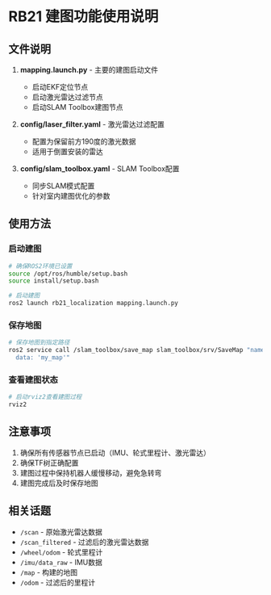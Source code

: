 # RB21 建图功能使用说明

## 文件说明

1. **mapping.launch.py** - 主要的建图启动文件
   - 启动EKF定位节点
   - 启动激光雷达过滤节点
   - 启动SLAM Toolbox建图节点

2. **config/laser_filter.yaml** - 激光雷达过滤配置
   - 配置为保留前方190度的激光数据
   - 适用于倒置安装的雷达

3. **config/slam_toolbox.yaml** - SLAM Toolbox配置
   - 同步SLAM模式配置
   - 针对室内建图优化的参数

## 使用方法

### 启动建图
```bash
# 确保ROS2环境已设置
source /opt/ros/humble/setup.bash
source install/setup.bash

# 启动建图
ros2 launch rb21_localization mapping.launch.py
```

### 保存地图
```bash
# 保存地图到指定路径
ros2 service call /slam_toolbox/save_map slam_toolbox/srv/SaveMap "name: 
  data: 'my_map'"
```

### 查看建图状态
```bash
# 启动rviz2查看建图过程
rviz2
```

## 注意事项

1. 确保所有传感器节点已启动（IMU、轮式里程计、激光雷达）
2. 确保TF树正确配置
3. 建图过程中保持机器人缓慢移动，避免急转弯
4. 建图完成后及时保存地图

## 相关话题

- `/scan` - 原始激光雷达数据
- `/scan_filtered` - 过滤后的激光雷达数据  
- `/wheel/odom` - 轮式里程计
- `/imu/data_raw` - IMU数据
- `/map` - 构建的地图
- `/odom` - 过滤后的里程计
